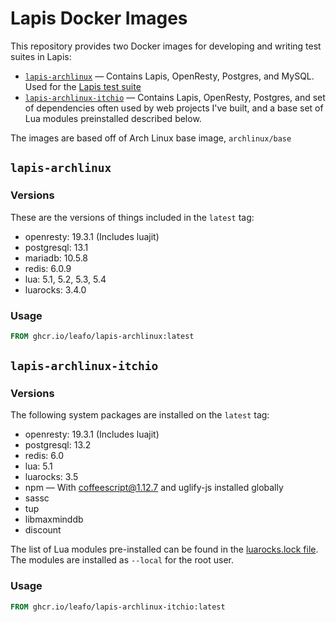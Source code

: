 

# Lapis Docker Images

This repository provides two Docker images for developing and writing test suites in Lapis:

* [`lapis-archlinux`](https://github.com/users/leafo/packages/container/package/lapis-archlinux-itchio) &mdash; Contains Lapis, OpenResty, Postgres, and MySQL. Used for the [Lapis test suite](https://github.com/leafo/lapis/blob/master/Dockerfile)
* [`lapis-archlinux-itchio`](https://github.com/users/leafo/packages/container/package/lapis-archlinux) &mdash; Contains Lapis, OpenResty, Postgres, and set of dependencies often used by web projects I've built, and a base set of Lua modules preinstalled described below.

The images are based off of Arch Linux base image, `archlinux/base`

## `lapis-archlinux`

### Versions

These are the versions of things included in the `latest` tag:

* openresty: 19.3.1 (Includes luajit)
* postgresql: 13.1
* mariadb: 10.5.8
* redis: 6.0.9
* lua: 5.1, 5.2, 5.3, 5.4
* luarocks: 3.4.0

### Usage

```Dockerfile
FROM ghcr.io/leafo/lapis-archlinux:latest
```

## `lapis-archlinux-itchio`

### Versions

The following system packages are installed on the `latest` tag:

* openresty: 19.3.1 (Includes luajit)
* postgresql: 13.2
* redis: 6.0
* lua: 5.1
* luarocks: 3.5
* npm &mdash; With coffeescript@1.12.7 and uglify-js installed globally
* sassc
* tup
* libmaxminddb 
* discount

The list of Lua modules pre-installed can be found in the [luarocks.lock file](https://github.com/leafo/lapis-archlinux-docker/blob/master/lapis-archlinux-itchio/luarocks.lock). The modules are installed as `--local` for the root user.

### Usage

```Dockerfile
FROM ghcr.io/leafo/lapis-archlinux-itchio:latest
```
